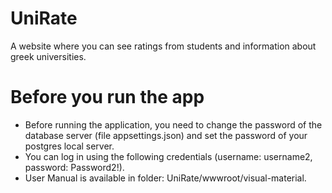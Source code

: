# UniRate
A website where you can see ratings from students and information about greek universities.

# Before you run the app
- Before running the application, you need to change the password of the database server (file appsettings.json) and set the password of your postgres local server.
- You can log in using the following credentials (username: username2, password: Password2!).
- User Manual is available in folder: UniRate/wwwroot/visual-material.
